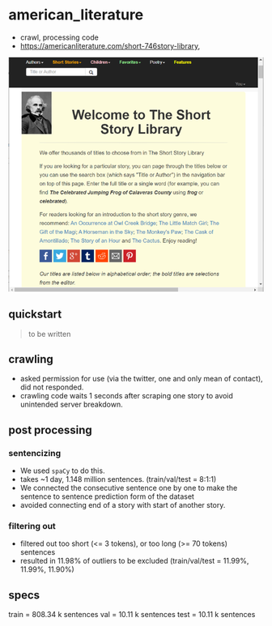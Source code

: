 # american_literature
- crawl, processing code
- https://americanliterature.com/short-746story-library,

![](ALSS_web.png)

## quickstart
> to be written

## crawling
- asked permission for use (via the twitter, one and only mean of contact), did not responded.
- crawling code waits 1 seconds after scraping one story to avoid unintended server breakdown.

## post processing
### sentencizing 
- We used <code>spaCy</code> to do this.
- takes ~1 day, 1.148 million sentences. (train/val/test = 8:1:1)
- We connected the consecutive sentence one by one to make the sentence to sentence prediction form of the dataset
- avoided connecting end of a story with start of another story. 
### filtering out
- filtered out too short (<= 3 tokens), or too long (>= 70 tokens) sentences
- resulted in 11.98\% of outliers to be excluded (train/val/test = 11.99\%, 11.99\%, 11.90\%)

## specs
train = 808.34 k sentences
val = 10.11 k sentences
test = 10.11 k sentences 
